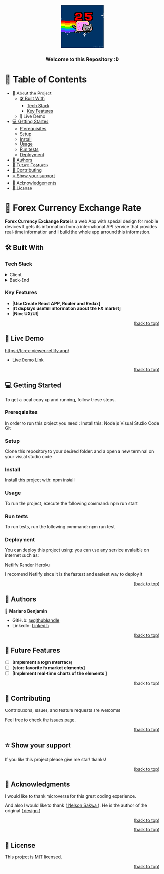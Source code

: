 <a name="readme-top"></a>

<div align="center"> 
  <img src="nyan-cat-gif.webp" alt="logo" width="140"  height="auto" />
  <br/>

  <h3><b>Welcome to this Repository :D</b></h3>

</div>



# 📗 Table of Contents

- [📖 About the Project](#about-project)
  - [🛠 Built With](#built-with)
    - [Tech Stack](#tech-stack)
    - [Key Features](#key-features)
  - [🚀 Live Demo](#live-demo)
- [💻 Getting Started](#getting-started)
  - [Prerequisites](#prerequisites)
  - [Setup](#setup)
  - [Install](#install)
  - [Usage](#usage)
  - [Run tests](#run-tests)
  - [Deployment](#deployment)
- [👥 Authors](#authors)
- [🔭 Future Features](#future-features)
- [🤝 Contributing](#contributing)
- [⭐️ Show your support](#support)
- [🙏 Acknowledgements](#acknowledgements)
- [📝 License](#license)



# 📖 Forex Currency Exchange Rate <a name="about-project"></a>

**Forex Currency Exchange Rate** is a web App with special design for mobile devices
It gets its information from a international API service that provides real-time information and I build the whole app arround this information.

## 🛠 Built With <a name="built-with"></a>

### Tech Stack <a name="tech-stack"></a>

<details>
  <summary>Client</summary>
  <ul>
    <li><a href="https://reactjs.org/">React.js</a></li>
    <li><a href="#">Redux</a></li>
  </ul>
</details>

<details>
  <summary>Back-End</summary>
  <ul>
    <li><a href="https://site.financialmodelingprep.com/">FX API</a></li>    
  </ul>
</details>



### Key Features <a name="key-features"></a>

<!-- > Describe between 1-3 key features of the application. -->

- **[Use Create React APP, Router and Redux]**
- **[It displays usefull information about the FX market]**
- **[Nice UX/UI]**

<p align="right">(<a href="#readme-top">back to top</a>)</p>



## 🚀 Live Demo <a name="live-demo"></a>

https://forex-viewer.netlify.app/
- [Live Demo Link](https://forex-viewer.netlify.app/)


<p align="right">(<a href="#readme-top">back to top</a>)</p>



## 💻 Getting Started <a name="getting-started"></a>



To get a local copy up and running, follow these steps.

### Prerequisites

In order to run this project you need :
Install this:
Node js
Visual Studio Code
Git


### Setup

Clone this repository to your desired folder:
and a open a new terminal on your visual studio code


  

### Install

Install this project with:
npm install





### Usage

To run the project, execute the following command:
npm run start







### Run tests

To run tests, run the following command:
npm run test







### Deployment

You can deploy this project using:
you can use any service avalaible on internet such as:

Netlify
Render
Heroku

I recomend Netlify since it is the fastest and easiest way to deploy it


<p align="right">(<a href="#readme-top">back to top</a>)</p>



## 👥 Authors <a name="authors"></a>


👤 **Mariano Benjamin**

- GitHub: [@githubhandle](https://github.com/benja27)
- LinkedIn: [LinkedIn](http://www.linkedin.com/in/BenjaMendez2699)

<p align="right">(<a href="#readme-top">back to top</a>)</p>



## 🔭 Future Features <a name="future-features"></a>

- [ ] **[Implement a login interface]**
- [ ] **[store favorite fx market elements]**
- [ ] **[Implement real-time charts of the elements ]**

<p align="right">(<a href="#readme-top">back to top</a>)</p>



## 🤝 Contributing <a name="contributing"></a>

Contributions, issues, and feature requests are welcome!

Feel free to check the [issues page](../../issues/).

<p align="right">(<a href="#readme-top">back to top</a>)</p>



## ⭐️ Show your support <a name="support"></a>

If you like this project please give me star! thanks!

<p align="right">(<a href="#readme-top">back to top</a>)</p>



## 🙏 Acknowledgments <a name="acknowledgements"></a>

I would like to thank microverse for this great coding experience.

And also I would like to thank (<a href="https://www.behance.net/sakwadesignstudio"> Nelson Sakwa </a>). He is the author of the original (<a href="https://www.behance.net/gallery/31579789/Ballhead-App-(Free-PSDs)" > design </a>)


<p align="right">(<a href="#readme-top">back to top</a>)</p>



<p align="right">(<a href="#readme-top">back to top</a>)</p>



## 📝 License <a name="license"></a>

This project is [MIT](./MIT.md) licensed.

<p align="right">(<a href="#readme-top">back to top</a>)</p>

